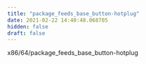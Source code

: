 ```yaml
---
title: "package_feeds_base_button-hotplug"
date: 2021-02-22 14:40:48.068705
hidden: false
draft: false
---
```


x86/64/package_feeds_base_button-hotplug

